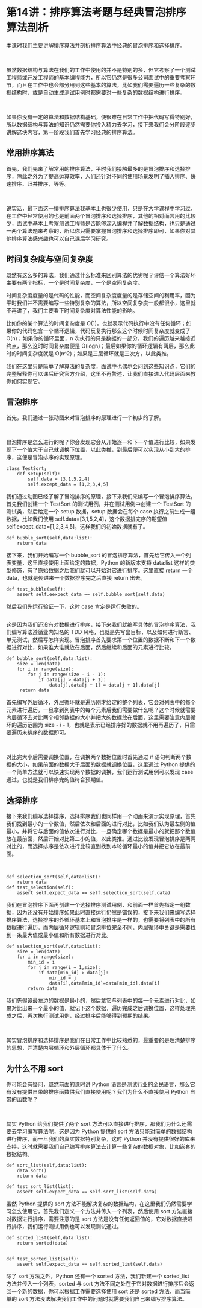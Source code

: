 # 第14讲：排序算法考题与经典冒泡排序算法剖析

本课时我们主要讲解排序算法并剖析排序算法中经典的冒泡排序和选择排序。  

<br />

虽然数据结构与算法在我们的工作中使用的并不是特别的多，但它考察了一个测试工程师或开发工程师的基本编程能力，所以它仍然是很多公司面试中的重要考察环节，而且在工作中也会部分用到这些基本的算法，比如我们需要遍历一些复杂的数据结构时，或是自动生成测试用例时都需要对一些复杂的数据结构进行排序。

<br />

如果你没有一定的算法和数据结构基础，便很难在日常工作中把代码写得特别好，所以数据结构与算法的知识仍然需要你投入精力去学习，接下来我们会分阶段逐步讲解这块内容，第一阶段我们首先学习经典的排序算法。

常用排序算法
------

首先，我们先来了解常用的排序算法，平时我们接触最多的是冒泡排序和选择排序，除此之外为了提高运算效率，人们还针对不同的使用场景发明了插入排序、快速排序、归并排序，等等。

<br />

说实话，最下面这一排排序算法我基本上也很少使用，只是在大学课程中学习过，在工作中经常使用的也是前面两个冒泡排序和选择排序，其他的相对而言用的比较少，面试中基本上考察测试工程师是否能够深入编程并了解数据结构，也只是通过一两个算法题来考察的，所以你只需要掌握冒泡排序和选择排序即可，如果你对其他排序算法感兴趣也可以自己课后学习研究。

时间复杂度与空间复杂度
-----------

既然有这么多的算法，我们通过什么标准来区别算法的优劣呢？评估一个算法好坏主要有两个指标，一个是时间复杂度，一个是空间复杂度。

时间复杂度度量的是代码的性能，而空间复杂度度量的是存储空间的利用率，因为平时我们并不需要编写一些特别复杂的算法，所以空间复杂度一般都很小，这里就不再讲了，我们主要看下时间复杂度对算法性能的影响。

比如你的某个算法的时间复杂度是 O(1)，也就表示代码执行中没有任何循环；如果你的代码包含一个循环逻辑，代码反复执行那么这个时候时间复杂度就变成了 O(n)；如果你的循环里面，n 次执行的只是数据的一部分，我们的遍历越来越接近终点，那么这时时间复杂度便是 O(logn)；最后如果你的循环逻辑有两层，那么此时的时间复杂度就是 O(n\^2)；如果是三层循环就是三次方，以此类推。

我们在这里只是简单了解算法的复杂度，面试中也偶尔会问到这些知识点，它们的完整解释你可以课后研究官方介绍，这里不再赘述，让我们直接进入代码层面来教你如何实现它。

冒泡排序
----

首先，我们通过一张动图来对冒泡排序的原理进行一个初步的了解。

<br />


<Image alt="" src="https://s0.lgstatic.com/i/image3/M01/5F/F1/Cgq2xl4UPMaAXukMAAVbfLJb7Aw855.gif"/> 


<br />

冒泡排序是怎么进行的呢？你会发现它会从开始逐一和下一个值进行比较，如果发现下一个值大于自己就调换下位置，以此类推，到最后便可以实现从小到大的排序，这便是冒泡排序的实现原理。

```
class TestSort;
    def setup(self):
        self.data = [3,1,5,2,4]
        self.except_data = [1,2,3,4,5]
```

我们通过动图已经了解了冒泡排序的原理，接下来我们来编写一个冒泡排序算法，首先我们创建一个 TestSort 的测试用例，并在测试用例中创建一个 TestSort 的测试类，然后给定一个 setup 数据，setup 数据会在每个 case 执行之前生成一组数据，比如我们使用 self.data=\[3,1,5,2,4\]，这个数据排完序的期望值 self.except_data=\[1,2,3,4,5\]，这样我们的初始数据就有了。  

```
def bubble_sort(self,data:list):
    return data
```

接下来，我们开始编写一个 bubble_sort 的冒泡排序算法，首先给它传入一个列表变量，这里直接使用上面给定的数据，Python 的新版本支持 data:list 这样的类型修饰，有了原始数据之后我们就可以开始对它进行排序。这里直接 return 一个 data，也就是传进来一个数据排序完之后直接 return 出去。  

```
def test_bubble(self):
    assert self.eexpect_data == self.bubble_sort(self.data)
```

然后我们先运行验证一下，这时 case 肯定是运行失败的。  


<Image alt="" src="https://s0.lgstatic.com/i/image3/M01/5F/F1/CgpOIF4UPMaAJC4dAAXmN4ty1bY174.png"/> 


<br />

这是因为我们还没有对数据进行排序，接下来我们就编写具体的冒泡排序算法，我们编写算法遵循业内知名的 TDD 风格，也就是先写出目标，以及如何进行断言、单元测试，然后写怎样实现。冒泡排序首先要求第一个位置的数据不断和下一个数据进行对比，如果谁大谁就放在后面，然后继续和后面的元素进行比较。

```
def bubble_sort(self,data:list):
    size = len(data)
    for i in range(size):
        for j in range(size - i - 1):
            if data[j] > data[j + 1]:
                data[j],data[j + 1] = data[j + 1],data[j]
     return data
```

首先编写外层循环，外层循环就是遍历刚才给定的整个列表，它会对列表中的每个元素进行遍历，一旦拿到列表中的每个元素后我们需要做什么呢？这个时候就需要内层循环去对比两个相邻数据的大小并把大的数据放在后面，这里需要注意内层循环的遍历范围为 size - i - 1，也就是表示已经排序好的数据就不用再遍历了，只需要遍历未排序的数据即可。  

<br />

对比完大小后需要调换位置，在调换两个数据位置时首先通过 if 语句判断两个数据的大小，如果前面的数据大于后面的数据就调换位置，这里通过 Python 提供的一个简单方法就可以快速实现两个数据的调换，我们运行测试用例可以发现 case 通过，也就是我们排序完的值符合预期值。

选择排序
----

接下来我们编写选择排序，选择排序我们也同样用一个动画来演示实现原理，首先我们找到最小的一个数值，然后依次和后面的进行对比，比如我们认为最左侧的值最小，并将它与后面的值依次进行对比，一旦确定哪个数据是最小的就把那个数值放在最前面，然后开始对比第二小的值，以此类推。通过比较发现冒泡排序是两两对比的，而选择排序是依次进行比较直到找到本轮循环最小的值并把它放在最前面。

<br />


<Image alt="" src="https://s0.lgstatic.com/i/image3/M01/5F/F1/Cgq2xl4UPMaAOUqTAActyig9kCs213.gif"/> 


```
def selection_sort(self,data:list):
    return data
def test_selection(self):
    assert self.expect_data == self.selection_sort(self.data)
```

我们在冒泡排序下面再创建一个选择排序测试用例，和前面一样首先指定一组数据，因为还没有开始排序如果此时直接运行仍然是错误的，接下来我们来编写选择排序算法，选择排序的外循环基本上和冒泡排序是一样的，也需要将列表中的所有数据进行遍历，而内层循环逻辑则和冒泡排位完全不同，内层循环中关键是需要找到一条最大值或最小值和所有数据进行对比。

```
def selection_sort(self,data:list):
    size = len(data)
    for i in range(size):
        min_id = i
        for j in range(i + 1,size):
            if data[min_id] > data[j]:
                min_id = j
                data[i],data[min_id]=data[min_id],data[i]
        return data
```

我们先假设最左边的数据是最小的，然后拿它与列表中的每一个元素进行对比，如果对比出来一个最小的值，就记下这个数据，遍历完成之后调换位置，这样处理完成之后，再次执行测试用例，经过排序后能够得到预期的结果。  

<br />

其实冒泡排序和选择排序是我们在日常工作中比较熟悉的，最重要的是理清楚排序的思想，弄清楚内层循环和外层循环都具体干了什么。

为什么不用 sort
----------

你可能会有疑问，既然前面的课时讲 Python 语言是测试行业的全民语言，那么它有没有提供自带的排序函数供我们直接使用呢？我们为什么不直接使用 Python 自带的函数呢？

<br />

其实 Python 给我们提供了两个 sort 方法可以直接进行排序，那我们为什么还需要去学习编写算法呢，这是因为 Python 提供的 sort 方法只能对简单的数据结构进行排序，而一旦我们的真实数据特别复杂，这时 Python 并没有提供很好的库来支持，这时就需要我们自己编写排序算法去计算一些复杂的数据对象，比如嵌套的数据结构。

```
def sort_list(self,data:list):
    data.sort()
    return data

def test_sort_list(list):
    assert self.expect_data == self.sort_list(self.data)
```

虽然 Python 提供的 sort 方法不能解决复杂的数据结构，在这里我们仍然需要学习怎么使用它，首先我们定义一个方法并传入一个列表，然后使用 sort 方法直接对数据进行排序，需要注意的是 sort 方法是没有任何返回值的，它对数据直接进行排序，我们运行测试用例也可以发现测试通过。

```
def sorted_list(self,data:list):
    return sorted(data)


def test_sorted_list(self):
    assert self.expect_data == self.sorted_list(self.data)
```

除了 sort 方法之外，Python 还有一个 sorted 方法，我们新建一个 sorted_list 方法并传入一个列表，sorted 与 sort 方法不同之处在于它对数据进行排序后会返回一个新的数据，你可以根据工作需要选择使用 sort 还是 sorted 方法，而当简单的 sort 方法没法解决我们工作中的问题时就需要我们自己来编写排序算法。

